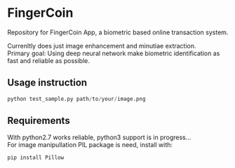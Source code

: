 # FingerCoin

Repository for FingerCoin App, a biometric based online transaction system.

Currenltly does just image enhancement and minutiae extraction.  
Primary goal: Using deep neural network make biometric identification as fast
and reliable as possible.

## Usage instruction
```python
python test_sample.py path/to/your/image.png
```

## Requirements
With python2.7 works reliable, python3 support is in progress...  
For image manipullation PIL package is need, install with:
```python
pip install Pillow
```
